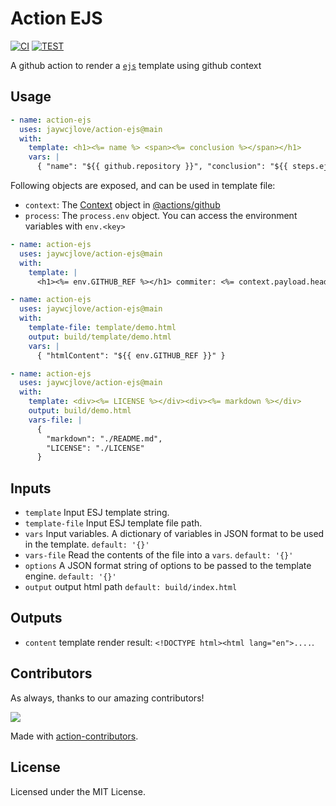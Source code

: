 Action EJS
===

[![CI](https://github.com/jaywcjlove/action-ejs/actions/workflows/ci.yml/badge.svg)](https://github.com/jaywcjlove/action-ejs/actions/workflows/ci.yml)
[![TEST](https://github.com/jaywcjlove/action-ejs/actions/workflows/test.yml/badge.svg)](https://github.com/jaywcjlove/action-ejs/actions/workflows/test.yml)

A github action to render a [`ejs`](https://github.com/mde/ejs) template using github context

## Usage

```yml
- name: action-ejs
  uses: jaywcjlove/action-ejs@main
  with:
    template: <h1><%= name %> <span><%= conclusion %></span></h1>
    vars: |
      { "name": "${{ github.repository }}", "conclusion": "${{ steps.ejs.conclusion }}" }
```

Following objects are exposed, and can be used in template file:

- `context`: The [Context](https://github.com/actions/toolkit/blob/main/packages/github/src/context.ts) object in [@actions/github](https://github.com/actions/toolkit/tree/main/packages/github)
- `process`: The `process.env` object. You can access the environment variables with `env.<key>`

```yml
- name: action-ejs
  uses: jaywcjlove/action-ejs@main
  with:
    template: |
      <h1><%= env.GITHUB_REF %></h1> commiter: <%= context.payload.head_commit.author.name %>
```

```yml
- name: action-ejs
  uses: jaywcjlove/action-ejs@main
  with:
    template-file: template/demo.html
    output: build/template/demo.html
    vars: |
      { "htmlContent": "${{ env.GITHUB_REF }}" }
```

```yml
- name: action-ejs
  uses: jaywcjlove/action-ejs@main
  with:
    template: <div><%= LICENSE %></div><div><%= markdown %></div>
    output: build/demo.html
    vars-file: |
      {
        "markdown": "./README.md",
        "LICENSE": "./LICENSE"
      }
```

## Inputs

- `template` Input ESJ template string.
- `template-file` Input ESJ template file path.
- `vars` Input variables. A dictionary of variables in JSON format to be used in the template. `default: '{}'`
- `vars-file` Read the contents of the file into a `vars`. `default: '{}'`
- `options` A JSON format string of options to be passed to the template engine. `default: '{}'`
- `output` output html path `default: build/index.html`

## Outputs

- `content` template render result: `<!DOCTYPE html><html lang="en">....`.

## Contributors

As always, thanks to our amazing contributors!

<a href="https://github.com/jaywcjlove/action-ejs/graphs/contributors">
  <img src="https://jaywcjlove.github.io/action-ejs/CONTRIBUTORS.svg" />
</a>

Made with [action-contributors](https://github.com/jaywcjlove/github-action-contributors).

## License

Licensed under the MIT License.
